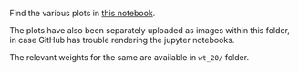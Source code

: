 Find the various plots in [this notebook](https://github.com/Ayushk4/WAN_PDE/blob/master/Elliptic_dirichlet_files/dims=5/Plots_dims=20.ipynb).

The plots have also been separately uploaded as images within this folder, in case GitHub has trouble rendering the jupyter notebooks.

The relevant weights for the same are available in `wt_20/` folder.
